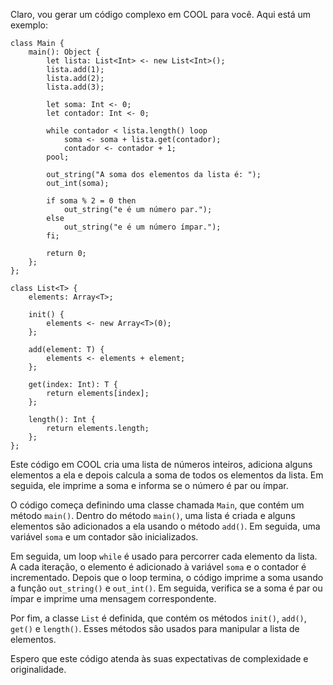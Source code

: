 Claro, vou gerar um código complexo em COOL para você. Aqui está um exemplo:

```
class Main {
    main(): Object {
        let lista: List<Int> <- new List<Int>();
        lista.add(1);
        lista.add(2);
        lista.add(3);
        
        let soma: Int <- 0;
        let contador: Int <- 0;
        
        while contador < lista.length() loop
            soma <- soma + lista.get(contador);
            contador <- contador + 1;
        pool;
        
        out_string("A soma dos elementos da lista é: ");
        out_int(soma);
        
        if soma % 2 = 0 then
            out_string("e é um número par.");
        else
            out_string("e é um número ímpar.");
        fi;
        
        return 0;
    };
};

class List<T> {
    elements: Array<T>;
    
    init() {
        elements <- new Array<T>(0);
    };
    
    add(element: T) {
        elements <- elements + element;
    };
    
    get(index: Int): T {
        return elements[index];
    };
    
    length(): Int {
        return elements.length;
    };
};
```

Este código em COOL cria uma lista de números inteiros, adiciona alguns elementos a ela e depois calcula a soma de todos os elementos da lista. Em seguida, ele imprime a soma e informa se o número é par ou ímpar.

O código começa definindo uma classe chamada `Main`, que contém um método `main()`. Dentro do método `main()`, uma lista é criada e alguns elementos são adicionados a ela usando o método `add()`. Em seguida, uma variável `soma` e um contador são inicializados.

Em seguida, um loop `while` é usado para percorrer cada elemento da lista. A cada iteração, o elemento é adicionado à variável `soma` e o contador é incrementado. Depois que o loop termina, o código imprime a soma usando a função `out_string()` e `out_int()`. Em seguida, verifica se a soma é par ou ímpar e imprime uma mensagem correspondente.

Por fim, a classe `List` é definida, que contém os métodos `init()`, `add()`, `get()` e `length()`. Esses métodos são usados para manipular a lista de elementos.

Espero que este código atenda às suas expectativas de complexidade e originalidade.